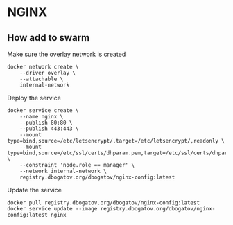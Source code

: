# NGINX 

## How add to swarm

Make sure the overlay network is created

```
docker network create \
	--driver overlay \
	--attachable \
	internal-network
```

Deploy the service

```
docker service create \
	--name nginx \
	--publish 80:80 \
	--publish 443:443 \
	--mount type=bind,source=/etc/letsencrypt/,target=/etc/letsencrypt/,readonly \
	--mount type=bind,source=/etc/ssl/certs/dhparam.pem,target=/etc/ssl/certs/dhparam.pem,readonly \
	--constraint 'node.role == manager' \
	--network internal-network \
	registry.dbogatov.org/dbogatov/nginx-config:latest
```

Update the service

```
docker pull registry.dbogatov.org/dbogatov/nginx-config:latest
docker service update --image registry.dbogatov.org/dbogatov/nginx-config:latest nginx
```
